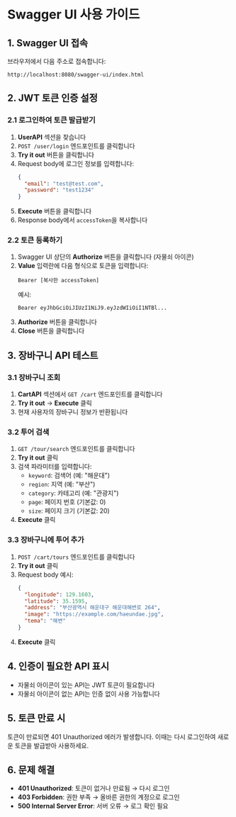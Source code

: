 # Swagger UI 사용 가이드

## 1. Swagger UI 접속
브라우저에서 다음 주소로 접속합니다:
```
http://localhost:8080/swagger-ui/index.html
```

## 2. JWT 토큰 인증 설정

### 2.1 로그인하여 토큰 발급받기
1. **UserAPI** 섹션을 찾습니다
2. `POST /user/login` 엔드포인트를 클릭합니다
3. **Try it out** 버튼을 클릭합니다
4. Request body에 로그인 정보를 입력합니다:
   ```json
   {
     "email": "test@test.com",
     "password": "test1234"
   }
   ```
5. **Execute** 버튼을 클릭합니다
6. Response body에서 `accessToken`을 복사합니다

### 2.2 토큰 등록하기
1. Swagger UI 상단의 **Authorize** 버튼을 클릭합니다 (자물쇠 아이콘)
2. **Value** 입력란에 다음 형식으로 토큰을 입력합니다:
   ```
   Bearer [복사한 accessToken]
   ```
   예시:
   ```
   Bearer eyJhbGciOiJIUzI1NiJ9.eyJzdWIiOiI1NTBl...
   ```
3. **Authorize** 버튼을 클릭합니다
4. **Close** 버튼을 클릭합니다

## 3. 장바구니 API 테스트

### 3.1 장바구니 조회
1. **CartAPI** 섹션에서 `GET /cart` 엔드포인트를 클릭합니다
2. **Try it out** → **Execute** 클릭
3. 현재 사용자의 장바구니 정보가 반환됩니다

### 3.2 투어 검색
1. `GET /tour/search` 엔드포인트를 클릭합니다
2. **Try it out** 클릭
3. 검색 파라미터를 입력합니다:
    - `keyword`: 검색어 (예: "해운대")
    - `region`: 지역 (예: "부산")
    - `category`: 카테고리 (예: "관광지")
    - `page`: 페이지 번호 (기본값: 0)
    - `size`: 페이지 크기 (기본값: 20)
4. **Execute** 클릭

### 3.3 장바구니에 투어 추가
1. `POST /cart/tours` 엔드포인트를 클릭합니다
2. **Try it out** 클릭
3. Request body 예시:
   ```json
   {
     "longitude": 129.1603,
     "latitude": 35.1595,
     "address": "부산광역시 해운대구 해운대해변로 264",
     "image": "https://example.com/haeundae.jpg",
     "tema": "해변"
   }
   ```
4. **Execute** 클릭

## 4. 인증이 필요한 API 표시
- 자물쇠 아이콘이 있는 API는 JWT 토큰이 필요합니다
- 자물쇠 아이콘이 없는 API는 인증 없이 사용 가능합니다

## 5. 토큰 만료 시
토큰이 만료되면 401 Unauthorized 에러가 발생합니다.
이때는 다시 로그인하여 새로운 토큰을 발급받아 사용하세요.

## 6. 문제 해결
- **401 Unauthorized**: 토큰이 없거나 만료됨 → 다시 로그인
- **403 Forbidden**: 권한 부족 → 올바른 권한의 계정으로 로그인
- **500 Internal Server Error**: 서버 오류 → 로그 확인 필요